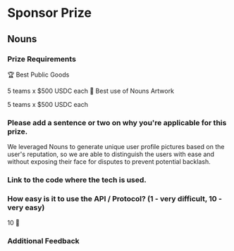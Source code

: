 # Sponsor Prize

## Nouns

### Prize Requirements

🏆 Best Public Goods

5 teams x $500 USDC each
🎨 Best use of Nouns Artwork

5 teams x $500 USDC each

### Please add a sentence or two on why you're applicable for this prize.

We leveraged Nouns to generate unique user profile pictures based on the user's reputation, so we are able to distinguish the users with ease and without exposing their face for disputes to prevent potential backlash.

### Link to the code where the tech is used.

### How easy is it to use the API / Protocol? (1 - very difficult, 10 - very easy)

10 🌟

### Additional Feedback
